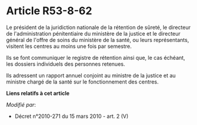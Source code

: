 # Article R53-8-62

Le président de la juridiction nationale de la rétention de sûreté, le directeur de l'administration pénitentiaire du
ministère de la justice et le           directeur général de l'offre de soins  du ministère de la santé, ou leurs
représentants, visitent les centres au moins une fois par semestre. 

Ils se font communiquer le registre de rétention ainsi que, le cas échéant, les dossiers individuels des personnes retenues. 

Ils adressent un rapport annuel conjoint au ministre de la justice et au ministre chargé de la santé sur le fonctionnement
des centres.

**Liens relatifs à cet article**

_Modifié par_:

  - Décret n°2010-271 du 15 mars 2010 - art. 2 (V)
